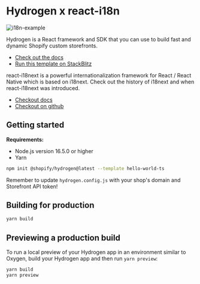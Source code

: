 # Hydrogen x react-i18n

![i18n-example](https://user-images.githubusercontent.com/12080141/176053657-a797c545-f170-4631-b979-479671e967ea.gif)

Hydrogen is a React framework and SDK that you can use to build fast and dynamic Shopify custom storefronts.

- [Check out the docs](https://shopify.dev/custom-storefronts/hydrogen)
- [Run this template on StackBlitz](https://stackblitz.com/github/Shopify/hydrogen/tree/stackblitz/templates/hello-world-js)

react-i18next is a powerful internationalization framework for React / React Native which is based on i18next. Check out the history of i18next and when react-i18next was introduced.

- [Checkout docs](https://react.i18next.com/)
- [Checkout on github](https://github.com/i18next/react-i18next)

## Getting started

**Requirements:**

- Node.js version 16.5.0 or higher
- Yarn

```bash
npm init @shopify/hydrogen@latest --template hello-world-ts
```

Remember to update `hydrogen.config.js` with your shop's domain and Storefront API token!

## Building for production

```bash
yarn build
```

## Previewing a production build

To run a local preview of your Hydrogen app in an environment similar to Oxygen, build your Hydrogen app and then run `yarn preview`:

```bash
yarn build
yarn preview
```

